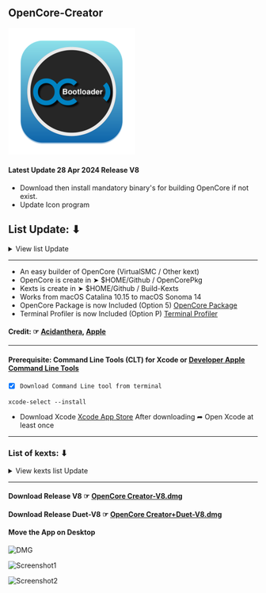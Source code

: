 ## OpenCore-Creator

<img width="256" alt="icon_512x512" src="https://github.com/chris1111/OpenCore-Creator/blob/master/AppIcon.iconset/icon_512x512.png">

#### Latest Update 28 Apr 2024 Release V8
- Download then install mandatory binary's for building OpenCore if not exist.
- Update Icon program

## List Update: ⬇︎
<details> 
  <summary>View list Update</summary>

- Update 17 February 2024 Add (Option 0) Check OC Version. Fix using any time (Option 5) OpenCore Package

- Update 02 Sept 2023 Build more kexts
  
- Update 20 Mar 2022 Add OpenCore Creator+Duet-V5, fix Release V5 Open and close command in latest Monterey 12

- Update 12 Mar 2022 add Option 2 and 3 to make OpenCore Update, Option 5 OpenCore Package, Option P Terminal Profiles
 
</details>

-------------------------------------------------------

- An easy builder of OpenCore (VirtualSMC / Other kext)
- OpenCore is create in ➤  $HOME/Github / OpenCorePkg
- Kexts is create in ➤  $HOME/Github / Build-Kexts
- Works from macOS Catalina 10.15 to macOS Sonoma 14
- OpenCore Package is now Included (Option 5) [OpenCore Package](https://github.com/chris1111/OpenCore-Package)
- Terminal Profiler is now Included (Option P) [Terminal Profiler](https://github.com/chris1111/Terminal-Profiler)

#### Credit: ☞ [Acidanthera](https://github.com/acidanthera), [Apple](https://developer.apple.com/)
-------------------------------------------------------


#### Prerequisite: Command Line Tools (CLT) for Xcode or [Developer Apple Command Line Tools](https://developer.apple.com/download/all/)

- [x] `Download Command Line tool from terminal`

`xcode-select --install`

- Download Xcode [Xcode App Store](https://apps.apple.com/us/app/xcode/id497799835?mt=12) After downloading ➦ Open Xcode at least once


-------------------------------------------------------
### List of kexts: ⬇︎

<details> 
  <summary>View kexts list Update</summary>
  
- AirportBrcmFixup.kext
- AppleALC.kext
- BlueToolFixup.kext 
- BrcmBluetoothInjector.kext
- BrcmFirmwareData.kext
- BrcmFirmwareRepo.kext
- BrcmNonPatchRAM.kext
- BrcmNonPatchRAM2.kext
- BrcmPatchRAM.kext
- BrcmPatchRAM2.kext
- BrcmPatchRAM3.kext
- BrightnessKeys.kext
- IntelMausi.kext
- IntelSnowMausi.kext
- Lilu.kext
- RestrictEvents.kext
- NVMeFix.kext
- SMCBatteryManager.kext
- SMCDellSensors.kext
- SMCLightSensor.kext
- SMCProcessor.kext
- SMCSuperIO.kext
- VirtualSMC.kext
- VoodooPS2Controller.kext
- WhateverGreen.kext
- RealtekCardReader.kext
- RealtekCardReaderFriend.kext
- CryptexFixup.kext

</details>

-------------------------------------------------------

#### Download Release V8 ☞ [OpenCore Creator-V8.dmg ](https://github.com/chris1111/OpenCore-Creator/releases/tag/V8)
#### Download Release Duet-V8 ☞ [OpenCore Creator+Duet-V8.dmg ](https://github.com/chris1111/OpenCore-Creator/releases/tag/Duet-V8)

#### Move the App on Desktop
![DMG](https://github.com/chris1111/OpenCore-Creator/assets/6248794/d753f791-f0c4-4092-a7d7-a3eb7a4c3705)



![Screenshot1](https://github.com/chris1111/OpenCore-Creator/assets/6248794/05255ae1-b3ba-473d-b5b4-600102ee0382)

![Screenshot2](https://github.com/chris1111/OpenCore-Creator/assets/6248794/b3b5f08f-f8cd-464e-b42a-25c9f8bbd216)


